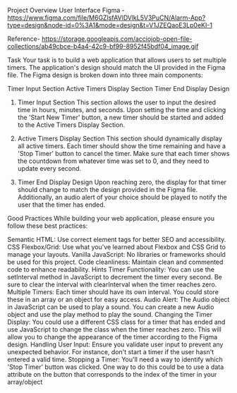 Project Overview
User Interface
Figma - https://www.figma.com/file/M6GZlsfAVlDVlkL5V3PuCN/Alarm-App?type=design&node-id=0%3A1&mode=design&t=V1JZEQaoE3Lp0eKI-1

Reference- https://storage.googleapis.com/acciojob-open-file-collections/ab49cbce-b4a4-42c9-bf99-8952f45bdf04_image.gif

Task
Your task is to build a web application that allows users to set multiple timers. The application's design should match the UI provided in the Figma file.
The Figma design is broken down into three main components:

Timer Input Section
Active Timers Display Section
Timer End Display Design
1. Timer Input Section
This section allows the user to input the desired time in hours, minutes, and seconds. Upon setting the time and clicking the 'Start New Timer' button, a new timer should be started and added to the Active Timers Display Section.

2. Active Timers Display Section
This section should dynamically display all active timers. Each timer should show the time remaining and have a 'Stop Timer' button to cancel the timer. Make sure that each timer shows the countdown from whatever time was set to 0, and they need to update every second.

3. Timer End Display Design
Upon reaching zero, the display for that timer should change to match the design provided in the Figma file. Additionally, an audio alert of your choice should be played to notify the user that the timer has ended.

Good Practices
While building your web application, please ensure you follow these best practices:

Semantic HTML: Use correct element tags for better SEO and accessibility.
CSS Flexbox/Grid: Use what you've learned about Flexbox and CSS Grid to manage your layouts.
Vanilla JavaScript: No libraries or frameworks should be used for this project.
Code cleanliness: Maintain clean and commented code to enhance readability.
Hints
Timer Functionality: You can use the setInterval method in JavaScript to decrement the timer every second. Be sure to clear the interval with clearInterval when the timer reaches zero.
Multiple Timers: Each timer should have its own interval. You could store these in an array or an object for easy access.
Audio Alert: The Audio object in JavaScript can be used to play a sound. You can create a new Audio object and use the play method to play the sound.
Changing the Timer Display: You could use a different CSS class for a timer that has ended and use JavaScript to change the class when the timer reaches zero. This will allow you to change the appearance of the timer according to the Figma design.
Handling User Input: Ensure you validate user input to prevent any unexpected behavior. For instance, don't start a timer if the user hasn't entered a valid time.
Stopping a Timer: You'll need a way to identify which 'Stop Timer' button was clicked. One way to do this could be to use a data attribute on the button that corresponds to the index of the timer in your array/object
